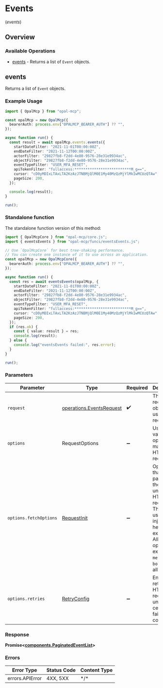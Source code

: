 # Events
(*events*)

## Overview

### Available Operations

* [events](#events) - Returns a list of `Event` objects.

## events

Returns a list of `Event` objects.

### Example Usage

```typescript
import { OpalMcp } from "opal-mcp";

const opalMcp = new OpalMcp({
  bearerAuth: process.env["OPALMCP_BEARER_AUTH"] ?? "",
});

async function run() {
  const result = await opalMcp.events.events({
    startDateFilter: "2021-11-01T00:00:00Z",
    endDateFilter: "2021-11-12T00:00:00Z",
    actorFilter: "29827fb8-f2dd-4e80-9576-28e31e9934ac",
    objectFilter: "29827fb8-f2dd-4e80-9576-28e31e9934ac",
    eventTypeFilter: "USER_MFA_RESET",
    apiTokenFilter: "fullaccess:**************************M_g==",
    cursor: "cD0yMDIxLTAxLTA2KzAzJTNBMjQlM0E1My40MzQzMjYlMkIwMCUzQTAw",
    pageSize: 200,
  });

  console.log(result);
}

run();
```

### Standalone function

The standalone function version of this method:

```typescript
import { OpalMcpCore } from "opal-mcp/core.js";
import { eventsEvents } from "opal-mcp/funcs/eventsEvents.js";

// Use `OpalMcpCore` for best tree-shaking performance.
// You can create one instance of it to use across an application.
const opalMcp = new OpalMcpCore({
  bearerAuth: process.env["OPALMCP_BEARER_AUTH"] ?? "",
});

async function run() {
  const res = await eventsEvents(opalMcp, {
    startDateFilter: "2021-11-01T00:00:00Z",
    endDateFilter: "2021-11-12T00:00:00Z",
    actorFilter: "29827fb8-f2dd-4e80-9576-28e31e9934ac",
    objectFilter: "29827fb8-f2dd-4e80-9576-28e31e9934ac",
    eventTypeFilter: "USER_MFA_RESET",
    apiTokenFilter: "fullaccess:**************************M_g==",
    cursor: "cD0yMDIxLTAxLTA2KzAzJTNBMjQlM0E1My40MzQzMjYlMkIwMCUzQTAw",
    pageSize: 200,
  });
  if (res.ok) {
    const { value: result } = res;
    console.log(result);
  } else {
    console.log("eventsEvents failed:", res.error);
  }
}

run();
```

### Parameters

| Parameter                                                                                                                                                                      | Type                                                                                                                                                                           | Required                                                                                                                                                                       | Description                                                                                                                                                                    |
| ------------------------------------------------------------------------------------------------------------------------------------------------------------------------------ | ------------------------------------------------------------------------------------------------------------------------------------------------------------------------------ | ------------------------------------------------------------------------------------------------------------------------------------------------------------------------------ | ------------------------------------------------------------------------------------------------------------------------------------------------------------------------------ |
| `request`                                                                                                                                                                      | [operations.EventsRequest](../../models/operations/eventsrequest.md)                                                                                                           | :heavy_check_mark:                                                                                                                                                             | The request object to use for the request.                                                                                                                                     |
| `options`                                                                                                                                                                      | RequestOptions                                                                                                                                                                 | :heavy_minus_sign:                                                                                                                                                             | Used to set various options for making HTTP requests.                                                                                                                          |
| `options.fetchOptions`                                                                                                                                                         | [RequestInit](https://developer.mozilla.org/en-US/docs/Web/API/Request/Request#options)                                                                                        | :heavy_minus_sign:                                                                                                                                                             | Options that are passed to the underlying HTTP request. This can be used to inject extra headers for examples. All `Request` options, except `method` and `body`, are allowed. |
| `options.retries`                                                                                                                                                              | [RetryConfig](../../lib/utils/retryconfig.md)                                                                                                                                  | :heavy_minus_sign:                                                                                                                                                             | Enables retrying HTTP requests under certain failure conditions.                                                                                                               |

### Response

**Promise\<[components.PaginatedEventList](../../models/components/paginatedeventlist.md)\>**

### Errors

| Error Type      | Status Code     | Content Type    |
| --------------- | --------------- | --------------- |
| errors.APIError | 4XX, 5XX        | \*/\*           |